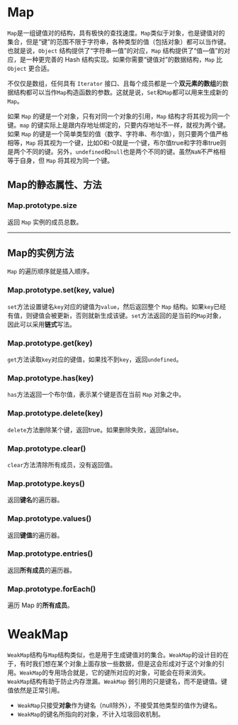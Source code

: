 # Map

`Map`是一组键值对的结构，具有极快的查找速度。`Map`类似于对象，也是键值对的集合，但是“键”的范围不限于字符串，各种类型的值（包括对象）都可以当作键。也就是说，`Object` 结构提供了“字符串—值”的对应，`Map` 结构提供了“值—值”的对应，是一种更完善的 Hash 结构实现。如果你需要“键值对”的数据结构，`Map` 比 `Object` 更合适。

不仅仅是数组，任何具有 `Iterator` 接口、且每个成员都是一个**双元素的数组**的数据结构都可以当作`Map`构造函数的参数。这就是说，`Set`和`Map`都可以用来生成新的 `Map`。

如果 `Map` 的键是一个对象，只有对同一个对象的引用，`Map` 结构才将其视为同一个键。`map` 的键实际上是跟内存地址绑定的，只要内存地址不一样，就视为两个键。如果 `Map` 的键是一个简单类型的值（数字、字符串、布尔值），则只要两个值严格相等，`Map` 将其视为一个键，比如0和-0就是一个键，布尔值true和字符串true则是两个不同的键。另外，`undefined`和`null`也是两个不同的键。虽然`NaN`不严格相等于自身，但 `Map` 将其视为同一个键。

## Map的静态属性、方法

### Map.prototype.size
返回 `Map` 实例的成员总数。

---

## Map的实例方法

`Map` 的遍历顺序就是插入顺序。

### Map.prototype.set(key, value)
`set`方法设置键名`key`对应的键值为`value`，然后返回整个 `Map` 结构。如果`key`已经有值，则键值会被更新，否则就新生成该键。`set`方法返回的是当前的`Map`对象，因此可以采用**链式**写法。

### Map.prototype.get(key)

`get`方法读取`key`对应的键值，如果找不到`key`，返回`undefined`。

### Map.prototype.has(key)

`has`方法返回一个布尔值，表示某个键是否在当前 `Map` 对象之中。

### Map.prototype.delete(key)

`delete`方法删除某个键，返回true。如果删除失败，返回false。

### Map.prototype.clear()

`clear`方法清除所有成员，没有返回值。

### Map.prototype.keys()

返回**键名**的遍历器。

### Map.prototype.values()
返回**键值**的遍历器。

### Map.prototype.entries()
返回**所有成员**的遍历器。

### Map.prototype.forEach()
遍历 Map 的**所有成员**。

# WeakMap

`WeakMap`结构与`Map`结构类似，也是用于生成键值对的集合。`WeakMap`的设计目的在于，有时我们想在某个对象上面存放一些数据，但是这会形成对于这个对象的引用。`WeakMap`的专用场合就是，它的键所对应的对象，可能会在将来消失。`WeakMap`结构有助于防止内存泄漏。`WeakMap` 弱引用的只是键名，而不是键值。键值依然是正常引用。

- `WeakMap`只接受**对象**作为键名（null除外），不接受其他类型的值作为键名。
- `WeakMap`的键名所指向的对象，不计入垃圾回收机制。